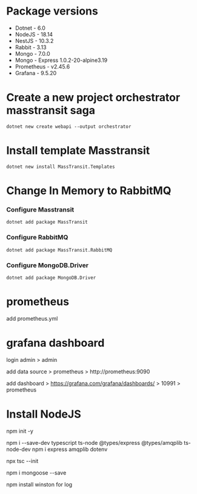 # Package versions
- Dotnet - 6.0
- NodeJS - 18.14
- NestJS - 10.3.2
- Rabbit - 3.13
- Mongo - 7.0.0
- Mongo - Express 1.0.2-20-alpine3.19
- Prometheus - v2.45.6
- Grafana - 9.5.20

# Create a new project orchestrator masstransit saga
```dotnet new create webapi --output orchestrator```

# Install template Masstransit
```dotnet new install MassTransit.Templates```

# Change In Memory to RabbitMQ

### Configure Masstransit
```dotnet add package MassTransit```

### Configure RabbitMQ
```dotnet add package MassTransit.RabbitMQ```

### Configure MongoDB.Driver
```dotnet add package MongoDB.Driver```

# prometheus
add prometheus.yml

# grafana dashboard
login admin > admin

add data source > prometheus > http://prometheus:9090

add dashboard > https://grafana.com/grafana/dashboards/ > 10991 > prometheus

# Install NodeJS
npm init -y

npm i --save-dev typescript ts-node @types/express @types/amqplib ts-node-dev
npm i express amqplib dotenv

npx tsc --init

npm i mongoose --save

npm install winston for log